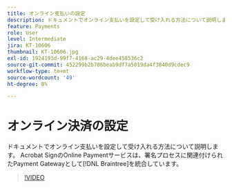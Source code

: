 ```yaml
---
title: オンライン支払いの設定
description: ドキュメントでオンライン支払いを設定して受け入れる方法について説明します
feature: Payments
role: User
level: Intermediate
jira: KT-10606
thumbnail: KT-10606.jpg
exl-id: 1924193d-99f7-4168-ac29-4dee458536c2
source-git-commit: 452299b2b786beab9df7a5019da4f3840d9cdec9
workflow-type: tm+mt
source-wordcount: '49'
ht-degree: 8%

---
```


# オンライン決済の設定

ドキュメントでオンライン支払いを設定して受け入れる方法について説明します。 Acrobat SignのOnline Paymentサービスは、署名プロセスに関連付けられたPayment Gatewayとして[!DNL Braintree]を統合しています。

>[!VIDEO](https://video.tv.adobe.com/v/345753?quality=12&learn=on&hidetitle=true)
